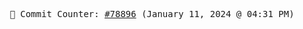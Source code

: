 <p align="center">
    <samp>
        📮 Commit Counter: <a href="https://github.com/Javascript-void0/Javascript-void0/commits/main">#78896</a> (January 11, 2024 @ 04:31 PM)
    </samp>
</p>